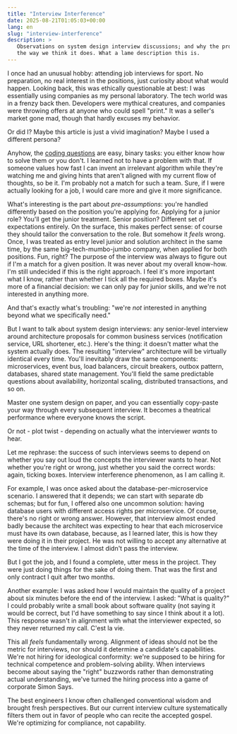 ```yaml
---
title: "Interview Interference"
date: 2025-08-21T01:05:03+00:00
lang: en
slug: "interview-interference"
description: >
   Observations on system design interview discussions; and why the process might not work
   the way we think it does. What a lame description this is.
---
```


I once had an unusual hobby: attending job interviews for sport. No preparation, no real interest in the positions, just curiosity about what would happen. Looking back, this was ethically questionable at best: I was essentially using companies as my personal laboratory. The tech world was in a frenzy back then. Developers were mythical creatures, and companies were throwing offers at anyone who could spell "print." It was a seller's market gone mad, though that hardly excuses my behavior.

Or did I? Maybe this article is just a vivid imagination? Maybe I used a different persona?

Anyhow, the [coding questions](https://github.com/igr/coding-questions) are easy, binary tasks: you either know how to solve them or you don't. I learned not to have a problem with that. If someone values how fast I can invent an irrelevant algorithm while they're watching me and giving hints that aren't aligned with my current flow of thoughts, so be it. I'm probably not a match for such a team. Sure, if I were actually looking for a job, I would care more and give it more significance.

What's interesting is the part about _pre-assumptions_: you're handled differently based on the position you're applying for. Applying for a junior role? You'll get the junior treatment. Senior position? Different set of expectations entirely. On the surface, this makes perfect sense: of course they should tailor the conversation to the role. But somehow it _feels_ wrong. Once, I was treated as entry level junior and solution architect in the same time, by the same big-tech-mumbo-jumbo company, when applied for both positions. Fun, right? The purpose of the interview was always to figure out if I'm a match for a given position. It was never about my overall know-how. I'm still undecided if this is the right approach. I feel it's more important what I know, rather than whether I tick all the required boxes. Maybe it's more of a financial decision: we can only pay for junior skills, and we're not interested in anything more.

And that's exactly what's troubling: "we're _not_ interested in anything beyond what we specifically need."

But I want to talk about system design interviews: any senior-level interview around architecture proposals for common business services (notification service, URL shortener, etc.). Here's the thing: it doesn't matter what the system actually does. The resulting "interview" architecture will be virtually identical every time. You'll inevitably draw the same components: microservices, event bus, load balancers, circuit breakers, outbox pattern, databases, shared state management. You'll field the same predictable questions about availability, horizontal scaling, distributed transactions, and so on.

Master one system design on paper, and you can essentially copy-paste your way through every subsequent interview. It becomes a theatrical performance where everyone knows the script.

Or not - plot twist - depending on actually what the interviewer _wants_ to hear.

Let me rephrase: the success of such interviews seems to depend on whether you say out loud the concepts the interviewer wants to hear. Not whether you're right or wrong, just whether you said the correct words: again, ticking boxes. Interview interference phenomenon, as I am calling it.

For example, I was once asked about the database-per-microservice scenario. I answered that it depends; we can start with separate db schemas; but for fun, I offered also one uncommon solution: having database users with different access rights per microservice. Of course, there's no right or wrong answer. However, that interview almost ended badly because the architect was expecting to hear that each microservice must have its own database, because, as I learned later, this is how they were doing it in their project. He was not willing to accept any alternative at the time of the interview. I almost didn't pass the interview.

But I got the job, and I found a complete, utter mess in the project. They were just doing things for the sake of doing them. That was the first and only contract I quit after two months.

Another example: I was asked how I would maintain the quality of a project about six minutes before the end of the interview. I asked: "What is quality?" I could probably write a small book about software quality (not saying it would be correct, but I'd have something to say since I think about it a lot). This response wasn't in alignment with what the interviewer expected, so they never returned my call. C'est la vie.

This all _feels_ fundamentally wrong. Alignment of ideas should not be the metric for interviews, nor should it determine a candidate's capabilities. We're not hiring for ideological conformity: we're supposed to be hiring for technical competence and problem-solving ability. When interviews become about saying the "right" buzzwords rather than demonstrating actual understanding, we've turned the hiring process into a game of corporate Simon Says.

The best engineers I know often challenged conventional wisdom and brought fresh perspectives. But our current interview culture systematically filters them out in favor of people who can recite the accepted gospel. We're optimizing for compliance, not capability.
